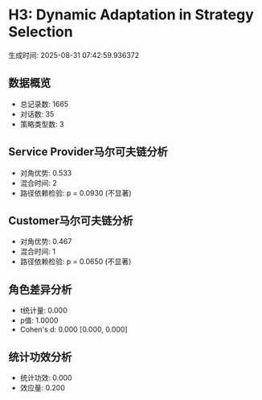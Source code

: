 # H3: Dynamic Adaptation in Strategy Selection

生成时间: 2025-08-31 07:42:59.936372

## 数据概览
- 总记录数: 1665
- 对话数: 35
- 策略类型数: 3

## Service Provider马尔可夫链分析
- 对角优势: 0.533
- 混合时间: 2
- 路径依赖检验: p = 0.0930 (不显著)

## Customer马尔可夫链分析
- 对角优势: 0.467
- 混合时间: 1
- 路径依赖检验: p = 0.0650 (不显著)

## 角色差异分析
- t统计量: 0.000
- p值: 1.0000
- Cohen's d: 0.000 [0.000, 0.000]

## 统计功效分析
- 统计功效: 0.000
- 效应量: 0.200